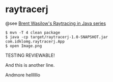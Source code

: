 # raytracerj

@see [Brent Wasilow's Raytracing in Java series](https://www.youtube.com/watch?v=EKB6AuQwSu4&list=PL_GzCdW2WxqWliArDq_9AE1faYoYRbnIS)

```
$ mvn -T 4 clean package
$ java -cp target/raytracerj-1.0-SNAPSHOT.jar com.idklomg.raytracerj.App
$ open Image.png
```

TESTING REVIEWABLE!

And this is another line.


Andmore
hellllllo
